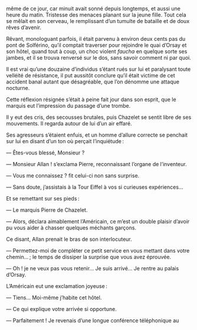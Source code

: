 même de ce jour, car minuit avait sonné depuis longtemps, et aussi une
heure du matin. Tristesse des menaces planant sur la jeune fille. Tout cela
se mêlait en son cerveau, le remplissant d’un tumulte de bataille et de
doux rêves d’avenir.

Rêvant, monologuant parfois, il était parvenu à environ deux cents pas du pont de Solférino, qu’il comptait traverser pour rejoindre le quai d’Orsay
et son hôtel, quand tout à coup, un choc violent _faucha_ en quelque sorte
ses jambes, et il se trouva renversé sur le dos, sans savoir comment ni par
quoi.

Il est vrai qu’une douzaine d’individus s’étant rués sur lui et paralysant
toute velléité de résistance, il put aussitôt conclure qu’il était victime de cet accident banal autant que désagréable, que l’on dénomme une attaque nocturne.

Cette réflexion résignée s’était à peine fait jour dans son esprit, que le
marquis eut l’impression du passage d’une trombe.

Il y eut des cris, des secousses brutales, puis Chazelet se sentit libre de
ses mouvements. Il regarda autour de lui d’un air effaré.

Ses agresseurs s’étaient enfuis, et un homme d’allure correcte se penchait
sur lui en disant d’un ton où perçait l’inquiétude :

— Êtes-vous blessé, Monsieur ?

— Monsieur Allan ! s’exclama Pierre, reconnaissant l’organe de l’inventeur.

— Vous me connaissez ? fit celui-ci non sans surprise.

— Sans doute, j’assistais à la Tour Eiffel à vos si curieuses expériences…

Et se remettant sur ses pieds :

— Le marquis Pierre de Chazelet.

— Alors, déclara aimablement l’Américain, ce m’est un double plaisir d’avoir pu vous aider à chasser quelques méchants garçons.

Ce disant, Allan prenait le bras de son interlocuteur.

— Permettez-moi de compléter ce petit service en vous mettant dans votre
chemin… ; le temps de dissiper la surprise que vous avez éprouvée.

— Oh ! je ne veux pas vous retenir… Je suis arrivé… Je rentre au palais
d’Orsay.

L’Américain eut une exclamation joyeuse :

— Tiens… Moi-même j’habite cet hôtel.

— Ce qui explique votre arrivée si opportune.

— Parfaitement ! Je revenais d’une longue conférence téléphonique au
